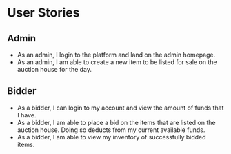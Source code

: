 # User Stories

## Admin

- As an admin, I login to the platform and land on the admin homepage.
- As an admin, I am able to create a new item to be listed for sale on the auction house for the day.

## Bidder

- As a bidder, I can login to my account and view the amount of funds that I have.
- As a bidder, I am able to place a bid on the items that are listed on the auction house. Doing so deducts from my current available funds.
- As a bidder, I am able to view my inventory of successfully bidded items.
